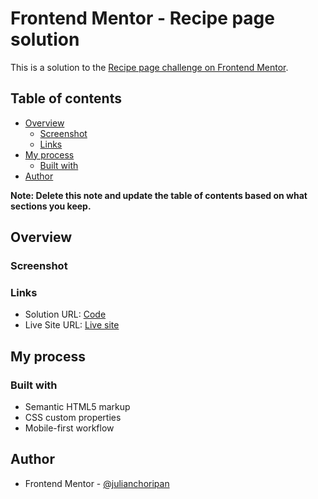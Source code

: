 # Frontend Mentor - Recipe page solution

This is a solution to the [Recipe page challenge on Frontend Mentor](https://www.frontendmentor.io/challenges/recipe-page-KiTsR8QQKm). 

## Table of contents

- [Overview](#overview)
  - [Screenshot](#screenshot)
  - [Links](#links)
- [My process](#my-process)
  - [Built with](#built-with)
- [Author](#author)

**Note: Delete this note and update the table of contents based on what sections you keep.**

## Overview

### Screenshot




### Links

- Solution URL: [Code](https://github.com/julianchoripan/FM-recipe-page)
- Live Site URL: [Live site](https://julianchoripan.github.io/FM-recipe-page/)

## My process

### Built with

- Semantic HTML5 markup
- CSS custom properties
- Mobile-first workflow

## Author

- Frontend Mentor - [@julianchoripan](https://www.frontendmentor.io/profile/julianchoripan)
